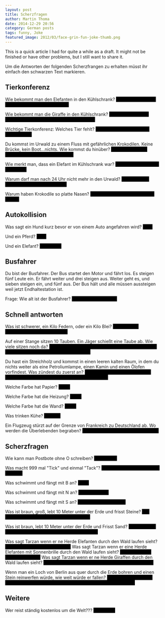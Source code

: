 ```yaml
---
layout: post
title: Scherzfragen
author: Martin Thoma
date: 2014-12-29 20:56
category: German posts
tags: funny, Joke
featured_image: 2012/03/face-grin-fun-joke-thumb.png
---
```


<div class="info">This is a quick article I had for quite a while as a draft. It might not be finished or have other problems, but I still want to share it.</div>

Um die Antworten der folgenden Scherzfrangen zu erhalten müsst ihr einfach den schwarzen Text markieren.

<h2>Tierkonferenz</h2>
Wie bekommt man den Elefanten in den Kühlschrank?
<span style="background-color:#000;color:#000">Kühlschranktür auf, Elefant rein, Kühlschranktür zu.</span>

Wie bekommt man die Giraffe in den Kühlschrank?
<span style="background-color:#000;color:#000">Kühlschranktür auf, Elefant raus, Giraffe rein, Kühlschranktür zu.</span>

Wichtige Tierkonferenz: Welches Tier fehlt?
<span style="background-color:#000;color:#000">Die Giraffe, die ist noch im Kühlschrank.</span>

Du kommst im Urwald zu einem Fluss mit gefährlichen Krokodilen. Keine Brücke, kein Boot...nichts. Wie kommst du hinüber?
<span style="background-color:#000;color:#000">Schwimmen - Die Krokodile sind auf der Konferenz.</span>

Wie merkt man, dass ein Elefant im Kühlschrank war?
<span style="background-color:#000;color:#000">An den Fußstapfen in der Butter.</span>

Warum darf man nach 24 Uhr nicht mehr in den Urwald? 
<span style="background-color:#000;color:#000">Weil dann die elefanten Fallschirm springen.</span>

Warum haben Krokodile so platte Nasen?
<span style="background-color:#000;color:#000">Weil sie nach 24 Uhr im Urwald waren.</span>

<h2>Autokollision</h2>
Was sagt ein Hund kurz bevor er von einem Auto angefahren wird? 
<span style="background-color:#000;color:#000">hilf...</span>

Und ein Pferd? 
<span style="background-color:#000;color:#000">hilf... </span>

Und ein Elefant? 
<span style="background-color:#000;color:#000">Komm nur.</span>

<h2>Busfahrer</h2>
Du bist der Busfahrer. Der Bus startet den Motor und fährt los. Es steigen fünf Leute ein. Er fährt weiter und drei steigen aus. Weiter geht es, und sieben steigen ein, und fünf aus. Der Bus hält und alle müssen aussteigen weil jetzt Endhaltestation ist.

Frage: Wie alt ist der Busfahrer? 
<span style="background-color:#000;color:#000">DU bist der Busfahrer!</span>

<h2>Schnell antworten</h2>
Was ist schwerer, ein Kilo Federn, oder ein Kilo Blei?
<span style="background-color:#000;color:#000">Es ist beides gleichschwer, ein kg ist ein kg.</span>

Auf einer Stange sitzen 10 Tauben. Ein Jäger schießt eine Taube ab. Wie viele sitzen noch da?
<span style="background-color:#000;color:#000">Es sitzt keine Taube mehr auf der Stange. Wenn eine erschossen wird fliegen die anderen weg.</span>

Du hast ein Streichholz und kommst in einen leeren kalten Raum, in dem du nichts weiter als eine Petroliumlampe, einen Kamin und einen Ölofen vorfindest.
Was zündest du zuerst an?
<span style="background-color:#000;color:#000">Bevor du irgendetwas anzünden kannst musst du zuerst das Streichholz anzünden.</span>

Welche Farbe hat Papier?
<span style="background-color:#000;color:#000">Weiß.</span>

Welche Farbe hat die Heizung?
<span style="background-color:#000;color:#000">Weiß.</span>

Welche Farbe hat die Wand?
<span style="background-color:#000;color:#000">Weiß.</span>

Was trinken Kühe?
<span style="background-color:#000;color:#000">Wasser.</span>

Ein Flugzeug stürzt auf der Grenze von Frankreich zu Deutschland ab.
Wo werden die Überlebenden begraben?
<span style="background-color:#000;color:#000">Überlebende werden nicht begraben.</span>

<h2>Scherzfragen</h2>
Wie kann man Postbote ohne O schreiben?
<span style="background-color:#000;color:#000">Briefträger.</span>

Was macht 999 mal "Tick" und einmal "Tack"?
<span style="background-color:#000;color:#000">Ein Tausendfüßler mit einem Holzfuß.</span>

Was schwimmt und fängt mit B an?
<span style="background-color:#000;color:#000">Brett.</span>

Was schwimmt und fängt mit N an?
<span style="background-color:#000;color:#000">Noch ein Brett.</span>

Was schwimmt und fängt mit S an?
<span style="background-color:#000;color:#000">Schon wieder ein Brett.</span>

Was ist braun, groß, lebt 10 Meter unter der Erde und frisst Steine? 
<span style="background-color:#000;color:#000">Der große, braune, unterirdische Steinfresser.</span>

Was ist braun, lebt 10 Meter unter der Erde und Frisst Sand? 
<span style="background-color:#000;color:#000">Die Oma vom großen, braunen, unterirdischen Steinfresser.</span>

Was sagt Tarzan wenn er ne Herde Elefanten durch den Wald laufen sieht? 
<span style="background-color:#000;color:#000">Guck mal, eine Herde Elefanten!</span>
Was sagt Tarzan wenn er eine Herde Elefanten mit Sonnenbrille durch den Wald laufen sieht? 
<span style="background-color:#000;color:#000">Nichts, denn er erkennt sie nicht.</span>
Was sagt Tarzan wenn er ne Herde Giraffen durch den Wald laufen sieht? 
<span style="background-color:#000;color:#000">Nochmal fall ich auf euer Verkleidungsspiel nicht rein!</span>

Wenn man ein Loch von Berlin aus quer durch die Erde bohren und einen Stein reinwerfen würde, wie weit würde er fallen? <span style="background-color:#000;color:#000">10 Meter, dann wird er vom großen, braunen unterirdischen Steinfresser aufgefressen.</span>

<h2>Weitere</h2>
Wer reist ständig kostenlos um die Welt???
<span style="background-color:#000;color:#000">Der Mond.</span>